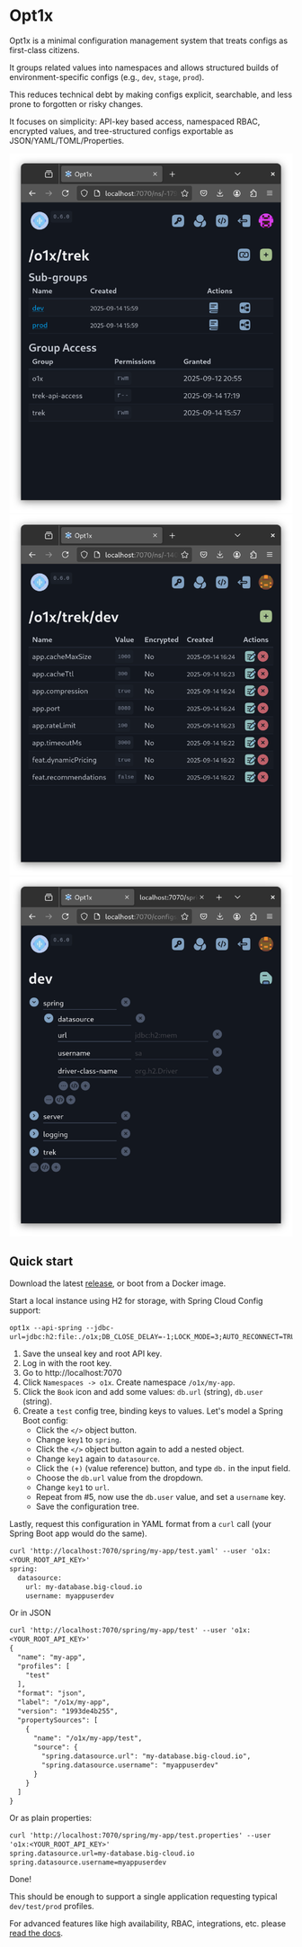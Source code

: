 # Opt1x

Opt1x is a minimal configuration management system that treats configs as first-class citizens.

It groups related values into namespaces and allows structured builds of environment-specific configs (e.g., `dev`, `stage`, `prod`). 

This reduces technical debt by making configs explicit, searchable, and less prone to forgotten or risky changes.

It focuses on simplicity: API-key based access, namespaced RBAC, encrypted values, and tree-structured configs exportable as JSON/YAML/TOML/Properties.

![namespaces](./docs/img/namespace-03.png)
![values](./docs/img/values-02.png)
![configs](./docs/img/configs-04.png)

## Quick start

Download the latest [release](https://github.com/vaccovecrana/opt1x/releases), or boot from a Docker image.

Start a local instance using H2 for storage, with Spring Cloud Config support:

```
opt1x --api-spring --jdbc-url=jdbc:h2:file:./o1x;DB_CLOSE_DELAY=-1;LOCK_MODE=3;AUTO_RECONNECT=TRUE
```

1. Save the unseal key and root API key.
2. Log in with the root key.
3. Go to http://localhost:7070
4. Click `Namespaces -> o1x`. Create namespace `/o1x/my-app`.
5. Click the `Book` icon and add some values: `db.url` (string), `db.user` (string).
6. Create a `test` config tree, binding keys to values. Let's model a Spring Boot config:
   - Click the `</>` object button.
   - Change `key1`  to `spring`.
   - Click the `</>` object button again to add a nested object.
   - Change `key1` again to `datasource`.
   - Click the `(+)` (value reference) button, and type `db.` in the input field.
   - Choose the `db.url` value from the dropdown.
   - Change `key1` to `url`.
   - Repeat from #5, now use the `db.user` value, and set a `username` key.
   - Save the configuration tree.

Lastly, request this configuration in YAML format from a `curl` call (your Spring Boot app would do the same).

```
curl 'http://localhost:7070/spring/my-app/test.yaml' --user 'o1x:<YOUR_ROOT_API_KEY>'
spring:
  datasource:
    url: my-database.big-cloud.io
    username: myappuserdev
```

Or in JSON

```
curl 'http://localhost:7070/spring/my-app/test' --user 'o1x:<YOUR_ROOT_API_KEY>'
{
  "name": "my-app",
  "profiles": [
    "test"
  ],
  "format": "json",
  "label": "/o1x/my-app",
  "version": "1993de4b255",
  "propertySources": [
    {
      "name": "/o1x/my-app/test",
      "source": {
        "spring.datasource.url": "my-database.big-cloud.io",
        "spring.datasource.username": "myappuserdev"
      }
    }
  ]
}
```

Or as plain properties:

```
curl 'http://localhost:7070/spring/my-app/test.properties' --user 'o1x:<YOUR_ROOT_API_KEY>'
spring.datasource.url=my-database.big-cloud.io
spring.datasource.username=myappuserdev
```

Done!

This should be enough to support a single application requesting typical `dev/test/prod` profiles.

For advanced features like high availability, RBAC, integrations, etc. please [read the docs](https://vaccovecrana.github.io/opt1x).
